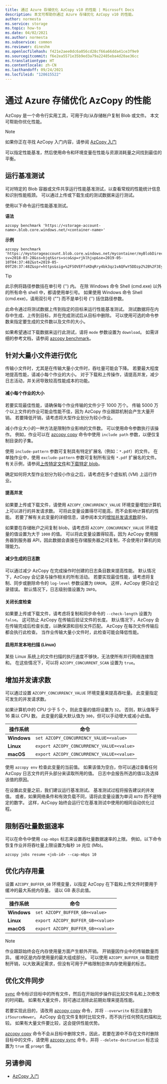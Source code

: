 ```yaml
---
title: 通过 Azure 存储优化 AzCopy v10 的性能 | Microsoft Docs
description: 本文可帮助你通过 Azure 存储优化 AzCopy v10 的性能。
author: normesta
ms.service: storage
ms.topic: how-to
ms.date: 04/02/2021
ms.author: normesta
ms.subservice: common
ms.reviewer: dineshm
ms.openlocfilehash: f421e2aee0dc6a056cd28cf66a66dda41ce3f9e9
ms.sourcegitcommit: f6e2ea5571e35b9ed3a79a22485eba4d20ae36cc
ms.translationtype: HT
ms.contentlocale: zh-CN
ms.lasthandoff: 09/24/2021
ms.locfileid: "128615522"
---
```

# <a name="optimize-the-performance-of-azcopy-with-azure-storage"></a>通过 Azure 存储优化 AzCopy 的性能

AzCopy 是一个命令行实用工具，可用于向/从存储帐户复制 Blob 或文件。 本文可帮助你优化性能。

> [!NOTE]
> 如果你正在寻找 AzCopy 入门内容，请参阅 [AzCopy 入门](storage-use-azcopy-v10.md)

可以指定性能基准，然后使用命令和环境变量在性能与资源消耗量之间找到最佳的平衡。

## <a name="run-benchmark-tests"></a>运行基准测试

可对特定的 Blob 容器或文件共享运行性能基准测试，以查看常规的性能统计信息和识别性能瓶颈。 可以通过上传或下载生成的测试数据来运行测试。

使用以下命令运行性能基准测试。

**语法**

`azcopy benchmark 'https://<storage-account-name>.blob.core.windows.net/<container-name>'`

**示例**

```azcopy
azcopy benchmark 'https://mystorageaccount.blob.core.windows.net/mycontainer/myBlobDirectory?sv=2018-03-28&ss=bjqt&srs=sco&sp=rjklhjup&se=2019-05-10T04:37:48Z&st=2019-05-09T20:37:48Z&spr=https&sig=%2FSOVEFfsKDqRry4bk3qz1vAQFwY5DDzp2%2B%2F3Eykf%2FJLs%3D'
```

> [!TIP]
> 此示例将路径参数括在单引号 ('') 内。 在除 Windows 命令 Shell (cmd.exe) 以外的所有命令 shell 中，都请使用单引号。 如果使用 Windows 命令 Shell (cmd.exe)，请用双引号 ("") 而不是单引号 ('') 括住路径参数。

此命令通过将测试数据上传到指定的目标来运行性能基准测试。 测试数据将在内存中生成、上传到目标，并在完成测试后从目标中删除。 可以使用可选的命令参数来指定要生成的文件数以及文件的大小。

如果希望通过下载数据来运行此测试，请将 `mode` 参数设置为 `download`。 如需详细的参考文档，请参阅 [azcopy benchmark](storage-ref-azcopy-bench.md)。

## <a name="optimize-for-large-numbers-of-small-files"></a>针对大量小文件进行优化

传输小文件时，尤其是在传输大量小文件时，吞吐量可能会下降。 若要最大程度地提高性能，请减小每个作业的大小。 对于下载和上传操作，请提高并发，减少日志活动，并关闭导致较高性能成本的功能。

#### <a name="reduce-the-size-of-each-job"></a>减小每个作业的大小

若要实现最佳性能，请确保每个作业传输的文件少于 1000 万个。 传输 5000 万个以上文件的作业可能会性能不佳，因为 AzCopy 作业跟踪机制会产生大量开销。 若要降低开销，请考虑将大型作业划分为较小作业。

减小作业大小的一种方法是限制作业影响的文件数。 可以使用命令参数执行该操作。 例如，作业可以在 [azcopy copy](storage-ref-azcopy-copy.md) 命令中使用 `include path` 参数，以便仅复制目录的子集。

使用 `include-pattern` 参数可复制具有特定扩展名（例如：`*.pdf`）的文件。 在单独作业中，使用 `exclude-pattern` 参数可复制所有没有 `*.pdf` 扩展名的文件。 有关示例，请参阅[上传特定文件](storage-use-azcopy-blobs-upload.md#upload-specific-files)和[下载特定 blob](storage-use-azcopy-blobs-download.md#download-specific-blobs)。

确定如何将大型作业划分为较小作业之后，请考虑在多个虚拟机 (VM) 上运行作业。

#### <a name="increase-concurrency"></a>提高并发

如果要上传或下载文件，请使用 `AZCOPY_CONCURRENCY_VALUE` 环境变量增加计算机上可以进行的并发请求数。 可将此变量设置得尽可能高，而不会影响计算机的性能。 若要了解有关此变量的详细信息，请参阅本文的[增加并发请求数](#increase-the-number-of-concurrent-requests)部分。

如果要在存储帐户之间复制 blob，请考虑将 `AZCOPY_CONCURRENCY_VALUE` 环境变量的值设置为大于 `1000` 的值。 可以将此变量设置得较高，因为 AzCopy 使用服务器到服务器 API，因此数据会直接在存储服务器之间复制，不会使用计算机的处理能力。

#### <a name="decrease-the-number-of-logs-generated"></a>减少生成的日志数

可以通过减少 AzCopy 在完成操作时创建的日志条目数来提高性能。 默认情况下，AzCopy 会记录与操作相关的所有活动。 若要实现最佳性能，请考虑将复制、同步或删除命令的 `log-level` 参数设置为 `ERROR`。 这样，AzCopy 便只会记录错误。 默认情况下，日志级别值设置为 `INFO`。

#### <a name="turn-off-length-checking"></a>关闭长度检查

如果要上传或下载文件，请考虑将复制和同步命令的 `--check-length` 设置为 `false`。 这可防止 AzCopy 在传输后验证文件的长度。 默认情况下，AzCopy 会在传输完成后检查长度，以确保源和目标文件匹配。 AzCopy 在每次文件传输后都会执行此检查。 当作业传输大量小文件时，此检查可能会降低性能。

#### <a name="turn-on-concurrent-local-scanning-linux"></a>启用并发本地扫描 (Linux)

某些 Linux 系统上的文件扫描的执行速度不够快，无法使所有并行网络连接饱和。 在这些情况下，可以将 `AZCOPY_CONCURRENT_SCAN` 设置为 `true`。

## <a name="increase-the-number-of-concurrent-requests"></a>增加并发请求数

可以通过设置 `AZCOPY_CONCURRENCY_VALUE` 环境变量来提高吞吐量。 此变量指定可发生的并发请求数。

如果计算机中的 CPU 少于 5 个，则此变量的值将设置为 `32`。 否则，默认值等于 16 乘以 CPU 数。 此变量的最大默认值为 `300`，但可以手动增大或减小此值。

| 操作系统 | 命令  |
|--------|-----------|
| **Windows** | `set AZCOPY_CONCURRENCY_VALUE=<value>` |
| **Linux** | `export AZCOPY_CONCURRENCY_VALUE=<value>` |
| **macOS** | `export AZCOPY_CONCURRENCY_VALUE=<value>` |

使用 `azcopy env` 检查此变量的当前值。 如果该值为空白，你可以通过查看任何 AzCopy 日志文件的开头部分来读取所用的值。 日志中会报告所选的值以及选择该值的原因。

在设置此变量之前，我们建议运行基准测试。 基准测试过程将报告建议的并发值。 或者，如果网络条件和有效负载不同，请将此变量设置为单词 `AUTO` 而不是特定的数字。 这样，AzCopy 始终会运行它在基准测试中使用的相同自动优化过程。

## <a name="limit-the-throughput-data-rate"></a>限制吞吐量数据速率

可以在命令中使用 `cap-mbps` 标志来设置吞吐量数据速率的上限。 例如，以下命令恢复作业并将吞吐量上限设置为每秒 `10` 兆位 (Mb)。

```azcopy
azcopy jobs resume <job-id> --cap-mbps 10
```

## <a name="optimize-memory-use"></a>优化内存用量

设置 `AZCOPY_BUFFER_GB` 环境变量，以指定 AzCopy 在下载和上传文件时要用于缓冲的最大系统内存量。 请以 GB 表示此值。

| 操作系统 | 命令  |
|--------|-----------|
| **Windows** | `set AZCOPY_BUFFER_GB=<value>` |
| **Linux** | `export AZCOPY_BUFFER_GB=<value>` |
| **macOS** | `export AZCOPY_BUFFER_GB=<value>` |

> [!NOTE]
> 作业跟踪始终会在内存使用量方面产生额外开销。 开销量因作业中的传输数量而异。 缓冲区是内存使用量的最大组成部分。 可以使用 `AZCOPY_BUFFER_GB` 帮助控制开销，以大致满足需求，但没有可用于严格限制总体内存使用量的标志。

## <a name="optimize-file-synchronization"></a>优化文件同步

[sync](storage-ref-azcopy-sync.md) 命令标识目标中的所有文件，然后在开始同步操作前比较文件名和上次修改的时间戳。 如果有大量文件，则可通过消除此前期处理来提高性能。

若要实现此目的，请改用 [azcopy copy](storage-ref-azcopy-copy.md) 命令，并将 `--overwrite` 标志设置为 `ifSourceNewer`。 AzCopy 会在文件复制时比较文件，而不执行任何预先扫描和比较。 如果有大量文件要比较，这会提供性能优势。

[azcopy copy](storage-ref-azcopy-copy.md) 命令不会从目标中删除文件，因此，若要在源中不存在文件时删除目标中的文件，请使用 [azcopy sync](storage-ref-azcopy-sync.md) 命令，并将 `--delete-destination` 标志设置为 `true` 或 `prompt` 值。

## <a name="see-also"></a>另请参阅

- [AzCopy 入门](storage-use-azcopy-v10.md)
